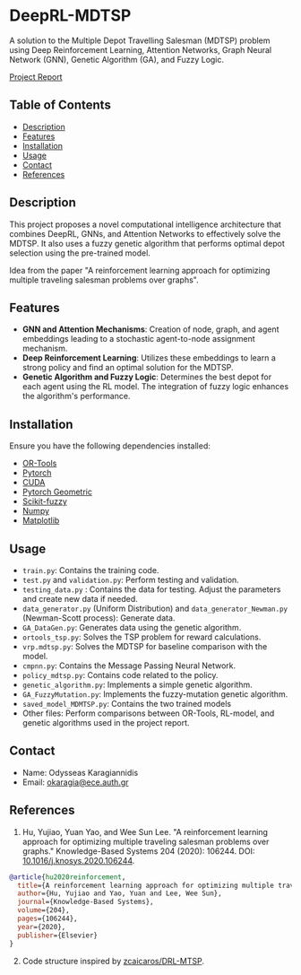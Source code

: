 # DeepRL-MDTSP

A solution to the Multiple Depot Travelling Salesman (MDTSP) problem using Deep Reinforcement Learning, Attention Networks, Graph Neural Network (GNN), Genetic Algorithm (GA), and Fuzzy Logic.

[Project Report](https://www.overleaf.com/read/pmwvkbshmfkm#ff8fbe)

## Table of Contents
- [Description](#description)
- [Features](#features)
- [Installation](#installation)
- [Usage](#usage)
- [Contact](#contact)
- [References](#references)

## Description
This project proposes a novel computational intelligence architecture that combines DeepRL, GNNs, and Attention Networks to effectively solve the MDTSP. It also uses a fuzzy genetic algorithm that performs optimal depot selection using the pre-trained model.

Idea from the paper "A reinforcement learning approach for optimizing multiple traveling salesman problems over graphs".

## Features
- **GNN and Attention Mechanisms**: Creation of node, graph, and agent embeddings leading to a stochastic agent-to-node assignment mechanism.
- **Deep Reinforcement Learning**: Utilizes these embeddings to learn a strong policy and find an optimal solution for the MDTSP.
- **Genetic Algorithm and Fuzzy Logic**: Determines the best depot for each agent using the RL model. The integration of fuzzy logic enhances the algorithm's performance.

## Installation
Ensure you have the following dependencies installed:

- [OR-Tools](https://developers.google.com/optimization/install/python)
- [Pytorch](https://pytorch.org/get-started/locally/)
- [CUDA](https://developer.nvidia.com/cuda-downloads)
- [Pytorch Geometric](https://github.com/pyg-team/pytorch_geometric)
- [Scikit-fuzzy](https://github.com/scikit-fuzzy/scikit-fuzzy)
- [Numpy](https://numpy.org/install/)
- [Matplotlib](https://matplotlib.org/stable/install/index.html)

## Usage
- `train.py`: Contains the training code.
- `test.py` and `validation.py`: Perform testing and validation.
- `testing_data.py` : Contains the data for testing. Adjust the parameters and create new data if needed.
- `data_generator.py` (Uniform Distribution) and `data_generator_Newman.py` (Newman-Scott process): Generate data.
- `GA_DataGen.py`: Generates data using the genetic algorithm.
- `ortools_tsp.py`: Solves the TSP problem for reward calculations.
- `vrp.mdtsp.py`: Solves the MDTSP for baseline comparison with the model.
- `cmpnn.py`: Contains the Message Passing Neural Network.
- `policy_mdtsp.py`: Contains code related to the policy.
- `genetic_algorithm.py`: Implements a simple genetic algorithm.
- `GA_FuzzyMutation.py`: Implements the fuzzy-mutation genetic algorithm.
- `saved_model_MDMTSP.py`: Contains the two trained models
- Other files: Perform comparisons between OR-Tools, RL-model, and genetic algorithms used in the project report.


## Contact
- Name: Odysseas Karagiannidis
- Email: okaragia@ece.auth.gr

## References
1. Hu, Yujiao, Yuan Yao, and Wee Sun Lee. "A reinforcement learning approach for optimizing multiple traveling salesman problems over graphs." Knowledge-Based Systems 204 (2020): 106244. DOI: [10.1016/j.knosys.2020.106244](https://doi.org/10.1016/j.knosys.2020.106244).

```bibtex
@article{hu2020reinforcement,
  title={A reinforcement learning approach for optimizing multiple traveling salesman problems over graphs},
  author={Hu, Yujiao and Yao, Yuan and Lee, Wee Sun},
  journal={Knowledge-Based Systems},
  volume={204},
  pages={106244},
  year={2020},
  publisher={Elsevier}
}
```
2. Code structure inspired by [zcaicaros/DRL-MTSP](https://github.com/zcaicaros/DRL-MTSP).




